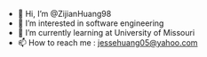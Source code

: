 - 👋 Hi, I’m @ZijianHuang98
- 👀 I’m interested in software engineering 
- 🌱 I’m currently learning at University of Missouri
- 📫 How to reach me : jessehuang05@yahoo.com

<!---
ZijianHuang98/ZijianHuang98 is a ✨ special ✨ repository because its `README.md` (this file) appears on your GitHub profile.
You can click the Preview link to take a look at your changes.
--->
